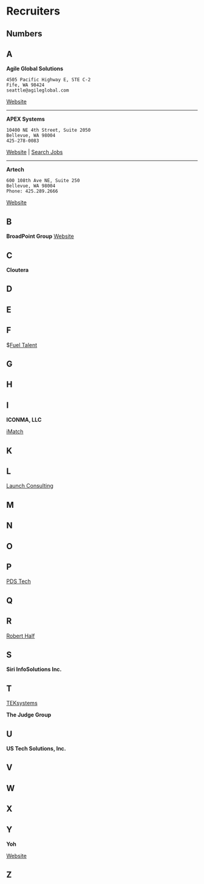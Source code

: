 # Recruiters

## Numbers

## A

**Agile Global Solutions**

```
4505 Pacific Highway E, STE C-2
Fife, WA 98424
seattle@agileglobal.com
```
[Website](http://www.agileglobalsolutions.com/Jobs.html)

----

**APEX Systems**

```
10400 NE 4th Street, Suite 2050
Bellevue, WA 98004
425-278-0083
```
[Website](http://apexsystems.com/) |
[Search Jobs](http://itcareers.apexsystems.com/search?keywords=PHP&facetcountry=US&location=WA)

----

**Artech**

```
600 108th Ave NE, Suite 250
Bellevue, WA 98004
Phone: 425.289.2666
```
[Website](www.vegaconsultingllc.com)

## B

**BroadPoint Group**
[Website](http://broadpointgroup.com/)

## C

**Cloutera**


## D

## E


## F

$[Fuel Talent](http://fueltalent.com/)

## G

## H

## I

**ICONMA, LLC**


[iMatch](http://imatch.com/career-portal/)


## K

## L

[Launch Consulting](http://launchcg.com/careerportal/)

## M

## N

## O

## P

[PDS Tech](https://www.pdstech.com/find-a-job/job-search/)

## Q

## R

[Robert Half](https://www.roberthalf.com/jobs/controller?keywords=PHP)

## S

**Siri InfoSolutions Inc.**

## T

[TEKsystems](https://www.teksystems.com/it-jobs/results?keyword=PHP)

**The Judge Group**


## U

**US Tech Solutions, Inc.**

## V

## W

## X

## Y

**Yoh**

[Website](https://jobs.yoh.com/)


## Z
